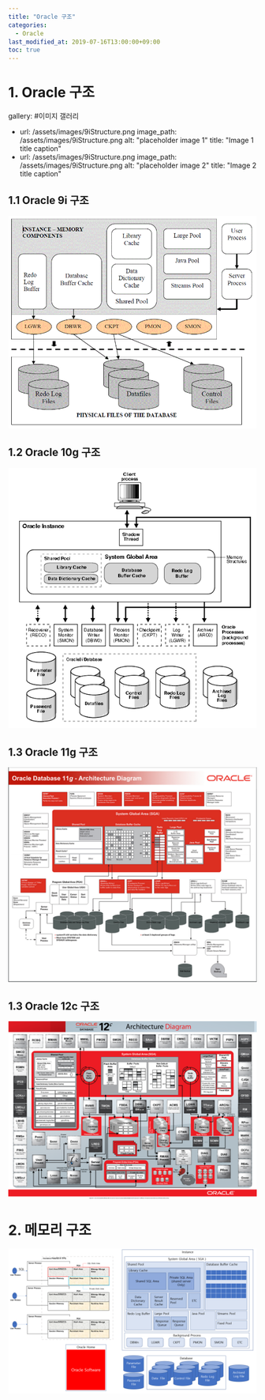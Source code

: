```yaml
---
title: "Oracle 구조"
categories: 
  - Oracle
last_modified_at: 2019-07-16T13:00:00+09:00
toc: true
---
```


#  1. Oracle 구조

gallery: #이미지 갤러리
  - url: /assets/images/9iStructure.png
    image_path: /assets/images/9iStructure.png
    alt: "placeholder image 1"
    title: "Image 1 title caption"
  - url: /assets/images/9iStructure.png
    image_path: /assets/images/9iStructure.png
    alt: "placeholder image 2"
    title: "Image 2 title caption"
    
## 1.1 Oracle 9i 구조

![Alt text](/assets/images/9iStructure.png "Oracle 9i")

## 1.2 Oracle 10g 구조

![Alt text](/assets/images/10gStructure.png "Oracle 10g")

## 1.3 Oracle 11g 구조

![Alt text](/assets/images/11gStructure.png "Oracle 11g")

## 1.3 Oracle 12c 구조

![Alt text](/assets/images/12cStructure.png "Oracle 12c")


#  2. 메모리 구조

![Alt text](/assets/images/memory.png "Oracle 12c")